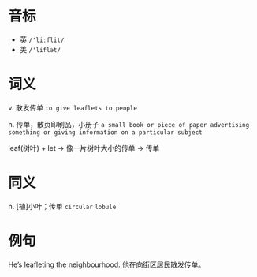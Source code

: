# 音标

- 英 `/'liːflit/`
- 美 `/'liflət/`

# 词义

v. 散发传单
`to give leaflets to people`

n. 传单，散页印刷品，小册子
`a small book or piece of paper advertising something or giving information on a particular subject`



leaf(树叶) + let → 像一片树叶大小的传单 → 传单

# 同义

n. [植]小叶；传单
`circular` `lobule`

# 例句

He’s leafleting the neighbourhood.
他在向街区居民散发传单。


